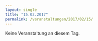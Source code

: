 ```yaml
---
layout: single
title: "15.02.2017"
permalink: /veranstaltungen/2017/02/15/
---
```


Keine Veranstaltung an diesem Tag.
